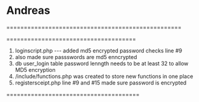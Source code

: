 # Andreas
==================================================



=====================================

1. loginscript.php --- added md5 encrypted password checks line #9
2. also made sure passswords are md5 enncrypted
3. db user_login table password lenngth needs to be at least 32 to allow MD5 encryption
4. /include/functions.php was created to store new functions in one place
5. registersceipt.php line #9 and #15 made sure password is encrypted

======================================
